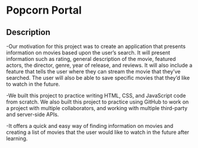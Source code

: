 # Popcorn Portal

## Description
-Our motivation for this project was to create an application that presents information on movies based upon the user’s search. It will present information such as rating, general description of the movie, featured actors, the director, genre, year of release, and reviews. It will also include a feature that tells the user where they can stream the movie that they’ve searched. The user will also be able to save specific movies that they’d like to watch in the future. 

-We built this project to practice writing HTML, CSS, and JavaScript code from scratch. We also built this project to practice using GitHub to work on a project with multiple collaborators, and working with multiple third-party and server-side APIs. 

-It offers a quick and easy way of finding information on movies and creating a list of movies that the user would like to watch in the future after learning. 
